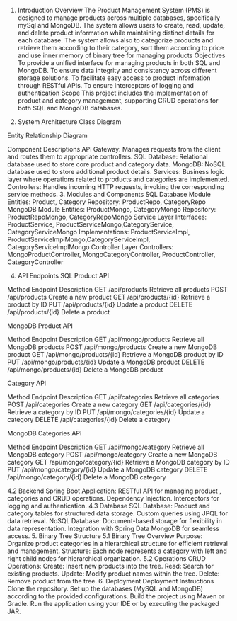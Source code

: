 1. Introduction
Overview
The Product Management System (PMS) is designed to manage products across multiple databases, specifically mySql and MongoDB. The system allows users to create, read, update, and delete product information while maintaining distinct details for each database. The system allows also to categorize products and retrieve them according to their category, sort them according to price and use inner memory of binary tree for managing products 
Objectives
To provide a unified interface for managing products in both SQL and MongoDB.
To ensure data integrity and consistency across different storage solutions.
To facilitate easy access to product information through RESTful APIs.
To ensure interceptors of logging and authentication
Scope
This project includes the implementation of product and category management, supporting CRUD operations for both SQL and MongoDB databases.

2. System Architecture
Class Diagram


Entity Relationship Diagram

Component Descriptions
API Gateway: Manages requests from the client and routes them to appropriate controllers.
SQL Database: Relational database used to store core product and category data.
MongoDB: NoSQL database used to store additional product details.
Services: Business logic layer where operations related to products and categories are implemented.
Controllers: Handles incoming HTTP requests, invoking the corresponding service methods.
3. Modules and Components
SQL Database Module
Entities: Product, Category
Repository: ProductRepo, CategoryRepo
MongoDB Module
Entities: ProductMongo, CategoryMongo
Repository: ProductRepoMongo, CategoryRepoMongo
Service Layer
Interfaces: ProductService, ProductServiceMongo,CategoryService, CategoryServiceMongo
Implementations: ProductServiceImpl, ProductServiceImplMongo,CategoryServiceImpl, CategoryServiceImplMongo
Controller Layer
Controllers: MongoProductController, MongoCategoryController, ProductController, CategoryController

4. API Endpoints
SQL Product API


Method
Endpoint
Description
GET
/api/products
Retrieve all products
POST
/api/products
Create a new  product
GET
/api/products/{id}
Retrieve a  product by ID
PUT
/api/products/{id}
Update a  product
DELETE
/api/products/{id}
Delete a  product

MongoDB Product API

Method
Endpoint
Description
GET
/api/mongo/products
Retrieve all MongoDB products
POST
/api/mongo/products
Create a new MongoDB product
GET
/api/mongo/products/{id}
Retrieve a MongoDB product by ID
PUT
/api/mongo/products/{id}
Update a MongoDB product
DELETE
/api/mongo/products/{id}
Delete a MongoDB product

Category API


Method
Endpoint
Description
GET
/api/categories
Retrieve all categories
POST
/api/categories
Create a new category
GET
/api/categories/{id}
Retrieve a category by ID
PUT
/api/mongo/categories/{id}
Update a category
DELETE
/api/categories/{id}
Delete a category


MongoDB Categories API

Method
Endpoint
Description
GET
/api/mongo/category
Retrieve all MongoDB category
POST
/api/mongo/category
Create a new MongoDB category
GET
/api/mongo/category/{id}
Retrieve a MongoDB category by ID
PUT
/api/mongo/category/{id}
Update a MongoDB category
DELETE
/api/mongo/category/{id}
Delete a MongoDB category


4.2 Backend
Spring Boot Application:
RESTful API for managing product , categories and CRUD operations.
Dependency Injection.
Interceptors for logging and authentication.
4.3 Database
SQL Database:
Product and category tables for structured data storage.
Custom queries using JPQL for data retrieval.
NoSQL Database:
Document-based storage for flexibility in data representation.
Integration with Spring Data MongoDB for seamless access.
5. Binary Tree Structure
5.1 Binary Tree Overview
Purpose: Organize product categories in a hierarchical structure for efficient retrieval and management.
Structure:
Each node represents a category with left and right child nodes for hierarchical organization.
5.2 Operations
CRUD Operations:
Create: Insert new products into the tree.
Read: Search for existing products.
Update: Modify product names within the tree.
Delete: Remove product from the tree.
6. Deployment
Deployment Instructions
Clone the repository.
Set up the databases (MySQL and MongoDB) according to the provided configurations.
Build the project using Maven or Gradle.
Run the application using your IDE or by executing the packaged JAR.

